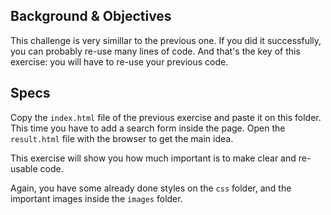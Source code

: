 ## Background & Objectives

This challenge is very simillar to the previous one. If you did it successfully, you can probably re-use many lines of code. And that's the key of this exercise: you will have to re-use your previous code.

## Specs

Copy the `index.html` file of the previous exercise and paste it on this folder. This time you have to add a search form inside the page. Open the `result.html` file with the browser to get the main idea.

This exercise will show you how much important is to make clear and re-usable code.

Again, you have some already done styles on the `css` folder, and the important images inside the `images` folder.
